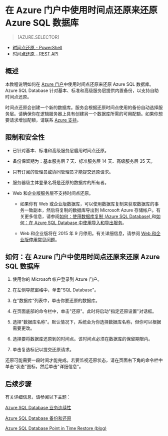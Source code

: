 <properties 
   pageTitle="在 Azure 门户中使用时间点还原来还原 Azure SQL 数据库" 
   description="时间点还原, Microsoft Azure SQL Database, 还原数据库, 恢复数据库, Azure 管理门户, Azure 门户" 
   services="sql-database" 
   documentationCenter="" 
   authors="elfisher" 
   manager="jeffreyg" 
   editor="v-romcal"/>

<tags
   ms.service="sql-database" 
   ms.date="03/18/2015"
   wacn.date="05/25/2015"/>



# 在 Azure 门户中使用时间点还原来还原 Azure SQL 数据库

> [AZURE.SELECTOR]
- [时间点还原 - PowerShell](/documentation/articles/sql-database-point-in-time-restore-tutorial-powershell)
- [时间点还原 - REST API](/documentation/articles/sql-database-point-in-time-restore-tutorial-rest)

## 概述

本教程说明如何在 [Azure 门户](http://manage.windowsazure.cn)中使用时间点还原来还原 Azure SQL 数据库。Azure SQL Database 针对基本、标准和高级服务层提供内置备份，以支持自助时间点还原。

时间点还原会创建一个新的数据库。服务会根据还原时间点使用的备份自动选择服务层。请确保你在逻辑服务器上具有创建另一个数据库所需的可用配额。如果你想要请求增加配额，请联系 [Azure 支持](/support/contact)。

## 限制和安全性

* 已针对基本、标准和高级服务层启用时间点还原。

* 备份保留期为：基本服务层 7 天、标准服务层 14 天、高级服务层 35 天。
 
* 只有订阅的管理员或协同管理员才能提交还原请求。

* 服务器级主体登录名将是还原的数据库的所有者。

* Web 和企业版服务层不支持时间点还原。
 
	* 如果你有 Web 或企业版数据库，可以使用数据库复制来获取数据库的事务一致副本，然后将复制的数据库导出到 Microsoft Azure 存储帐户。有关更多信息，请参阅[如何：使用数据库复制 (Azure SQL Database) ](http://msdn.microsoft.com/zh-cn/library/azure/ff951631.aspx) 和[如何：在 Azure SQL Database 中使用导入和导出服务](http://msdn.microsoft.com/zh-cn/library/azure/hh335292.aspx)。

	* Web 和企业版将在 2015 年 9 月停用。有关详细信息，请参阅 [Web 和企业版停用常见问题](http://msdn.microsoft.com/zh-cn/library/azure/dn741330.aspx)。

## 如何：在 Azure 门户中使用时间点还原来还原 Azure SQL 数据库


1. 使用你的 Microsoft 帐户登录到 Azure 门户。

2. 在左侧导航窗格中，单击"SQL Database"。
  
3. 在"数据库"列表中，单击你要还原的数据库。 

4. 在页面底部的命令栏中，单击"还原"。此时将启动"指定还原设置"对话框。

5. 选择"数据库名称"。默认情况下，系统会为你选择数据库名称，但你可以根据需要更改。

6. 选择要将数据库还原到的时间点。该时间点必须在数据库的保留期限内。
	
7. 单击复选标记以提交还原请求。

还原可能需要一段时间才能完成。若要监视还原状态，请在页面右下角的命令栏中单击"状态"图标，然后单击"详细信息"。

## 后续步骤

有关详细信息，请参阅以下主题：

[Azure SQL Database 业务连续性](http://msdn.microsoft.com/zh-cn/library/azure/hh852669.aspx)

[Azure SQL Database 备份和还原](http://msdn.microsoft.com/zh-cn/library/azure/jj650016.aspx)

[Azure SQL Database Point in Time Restore (blog)](http://azure.microsoft.com/blog/2014/10/01/azure-sql-database-point-in-time-restore)

<!--HONumber=55-->